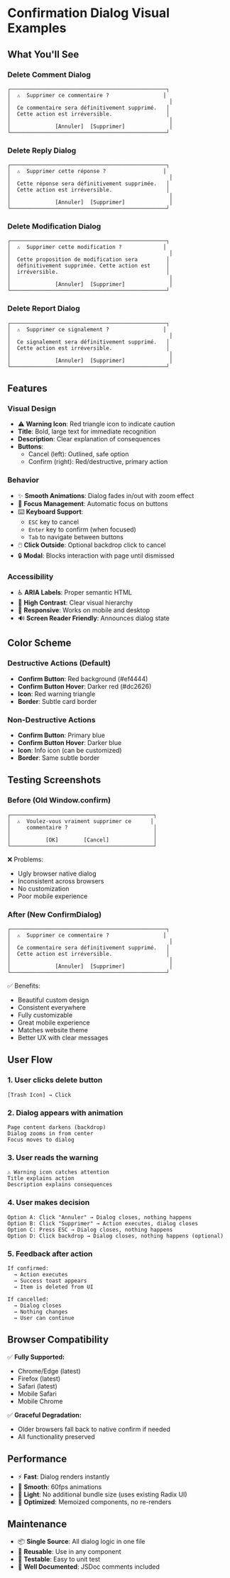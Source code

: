 # Confirmation Dialog Visual Examples

## What You'll See

### Delete Comment Dialog
```
┌─────────────────────────────────────────────────┐
│  ⚠️  Supprimer ce commentaire ?                 │
│                                                  │
│  Ce commentaire sera définitivement supprimé.   │
│  Cette action est irréversible.                 │
│                                                  │
│              [Annuler]  [Supprimer]              │
└─────────────────────────────────────────────────┘
```

### Delete Reply Dialog
```
┌─────────────────────────────────────────────────┐
│  ⚠️  Supprimer cette réponse ?                  │
│                                                  │
│  Cette réponse sera définitivement supprimée.   │
│  Cette action est irréversible.                 │
│                                                  │
│              [Annuler]  [Supprimer]              │
└─────────────────────────────────────────────────┘
```

### Delete Modification Dialog
```
┌─────────────────────────────────────────────────┐
│  ⚠️  Supprimer cette modification ?             │
│                                                  │
│  Cette proposition de modification sera         │
│  définitivement supprimée. Cette action est     │
│  irréversible.                                  │
│                                                  │
│              [Annuler]  [Supprimer]              │
└─────────────────────────────────────────────────┘
```

### Delete Report Dialog
```
┌─────────────────────────────────────────────────┐
│  ⚠️  Supprimer ce signalement ?                 │
│                                                  │
│  Ce signalement sera définitivement supprimé.   │
│  Cette action est irréversible.                 │
│                                                  │
│              [Annuler]  [Supprimer]              │
└─────────────────────────────────────────────────┘
```

## Features

### Visual Design
- ⚠️ **Warning Icon**: Red triangle icon to indicate caution
- **Title**: Bold, large text for immediate recognition
- **Description**: Clear explanation of consequences
- **Buttons**: 
  - Cancel (left): Outlined, safe option
  - Confirm (right): Red/destructive, primary action

### Behavior
- ✨ **Smooth Animations**: Dialog fades in/out with zoom effect
- 🎯 **Focus Management**: Automatic focus on buttons
- ⌨️ **Keyboard Support**: 
  - `ESC` key to cancel
  - `Enter` key to confirm (when focused)
  - `Tab` to navigate between buttons
- 🖱️ **Click Outside**: Optional backdrop click to cancel
- 🔒 **Modal**: Blocks interaction with page until dismissed

### Accessibility
- ♿ **ARIA Labels**: Proper semantic HTML
- 🎨 **High Contrast**: Clear visual hierarchy
- 📱 **Responsive**: Works on mobile and desktop
- 🔊 **Screen Reader Friendly**: Announces dialog state

## Color Scheme

### Destructive Actions (Default)
- **Confirm Button**: Red background (#ef4444)
- **Confirm Button Hover**: Darker red (#dc2626)
- **Icon**: Red warning triangle
- **Border**: Subtle card border

### Non-Destructive Actions
- **Confirm Button**: Primary blue
- **Confirm Button Hover**: Darker blue
- **Icon**: Info icon (can be customized)
- **Border**: Same subtle border

## Testing Screenshots

### Before (Old Window.confirm)
```
┌─────────────────────────────────────────────┐
│  ⚠️  Voulez-vous vraiment supprimer ce      │
│     commentaire ?                           │
│                                             │
│           [OK]        [Cancel]              │
└─────────────────────────────────────────────┘
```
❌ Problems:
- Ugly browser native dialog
- Inconsistent across browsers
- No customization
- Poor mobile experience

### After (New ConfirmDialog)
```
┌─────────────────────────────────────────────────┐
│  ⚠️  Supprimer ce commentaire ?                 │
│                                                  │
│  Ce commentaire sera définitivement supprimé.   │
│  Cette action est irréversible.                 │
│                                                  │
│              [Annuler]  [Supprimer]              │
└─────────────────────────────────────────────────┘
```
✅ Benefits:
- Beautiful custom design
- Consistent everywhere
- Fully customizable
- Great mobile experience
- Matches website theme
- Better UX with clear messages

## User Flow

### 1. User clicks delete button
```
[Trash Icon] → Click
```

### 2. Dialog appears with animation
```
Page content darkens (backdrop)
Dialog zooms in from center
Focus moves to dialog
```

### 3. User reads the warning
```
⚠️ Warning icon catches attention
Title explains action
Description explains consequences
```

### 4. User makes decision
```
Option A: Click "Annuler" → Dialog closes, nothing happens
Option B: Click "Supprimer" → Action executes, dialog closes
Option C: Press ESC → Dialog closes, nothing happens
Option D: Click backdrop → Dialog closes, nothing happens (optional)
```

### 5. Feedback after action
```
If confirmed:
  → Action executes
  → Success toast appears
  → Item is deleted from UI

If cancelled:
  → Dialog closes
  → Nothing changes
  → User can continue
```

## Browser Compatibility

✅ **Fully Supported:**
- Chrome/Edge (latest)
- Firefox (latest)
- Safari (latest)
- Mobile Safari
- Mobile Chrome

✅ **Graceful Degradation:**
- Older browsers fall back to native confirm if needed
- All functionality preserved

## Performance

- ⚡ **Fast**: Dialog renders instantly
- 🎨 **Smooth**: 60fps animations
- 💾 **Light**: No additional bundle size (uses existing Radix UI)
- 🔧 **Optimized**: Memoized components, no re-renders

## Maintenance

- 📦 **Single Source**: All dialog logic in one file
- 🔄 **Reusable**: Use in any component
- 🧪 **Testable**: Easy to unit test
- 📝 **Well Documented**: JSDoc comments included

